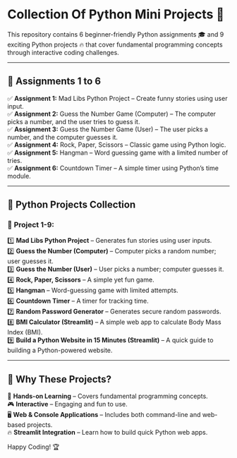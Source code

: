# Collection Of Python Mini Projects 🐍

This repository contains 6 beginner-friendly Python assignments 🎓 and 9 exciting Python projects 🔥 that cover fundamental programming concepts through interactive coding challenges.

---

## 📌 **Assignments 1 to 6**  

✅ **Assignment 1:** Mad Libs Python Project – Create funny stories using user input.  
✅ **Assignment 2:** Guess the Number Game (Computer) – The computer picks a number, and the user tries to guess it.  
✅ **Assignment 3:** Guess the Number Game (User) – The user picks a number, and the computer guesses it.  
✅ **Assignment 4:** Rock, Paper, Scissors – Classic game using Python logic.  
✅ **Assignment 5:** Hangman – Word guessing game with a limited number of tries.  
✅ **Assignment 6:** Countdown Timer – A simple timer using Python’s time module.  

---

## 🎯 **Python Projects Collection**  

### 🌟 **Project 1-9:**  
1️⃣ **Mad Libs Python Project** – Generates fun stories using user inputs.  
2️⃣ **Guess the Number (Computer)** – Computer picks a random number; user guesses it.  
3️⃣ **Guess the Number (User)** – User picks a number; computer guesses it.  
4️⃣ **Rock, Paper, Scissors** – A simple yet fun game.  
5️⃣ **Hangman** – Word-guessing game with limited attempts.  
6️⃣ **Countdown Timer** – A timer for tracking time.  
7️⃣ **Random Password Generator** – Generates secure random passwords.  
8️⃣ **BMI Calculator (Streamlit)** – A simple web app to calculate Body Mass Index (BMI).  
9️⃣ **Build a Python Website in 15 Minutes (Streamlit)** – A quick guide to building a Python-powered website.   

---

## 🎯 Why These Projects?

🚀 **Hands-on Learning** – Covers fundamental programming concepts.  
🎮 **Interactive** – Engaging and fun to use.  
🖥 **Web & Console Applications** – Includes both command-line and web-based projects.  
🔥 **Streamlit Integration** – Learn how to build quick Python web apps.  

Happy Coding! 🏆
